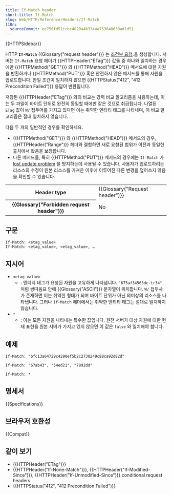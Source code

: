 ```yaml
---
title: If-Match header
short-title: If-Match
slug: Web/HTTP/Reference/Headers/If-Match
l10n:
  sourceCommit: ee756fd51ccbc4820a4b334aa753648650ad1d51
---
```


{{HTTPSidebar}}

HTTP **`If-Match`** {{Glossary("request header")}} 는 [조건부 요청](/ko/docs/Web/HTTP/Guides/Conditional_requests).을 생성합니다.
서버는 `If-Match` 요청 헤더가 {{HTTPHeader("ETag")}} 값들 중 하나와 일치하는 경우에만 {{HTTPMethod("GET")}} 와 {{HTTPMethod("HEAD")}} 메서드에 대한 자원을 반환하거나 {{HTTPMethod("PUT")}} 혹은 안전하지 않은 메서드를 통해 자원을 업로드합니다.
만일 조건이 일치하지 않으면 {{HTTPStatus("412", "412 Precondition Failed")}} 응답이 반환됩니다.

저장된 {{HTTPHeader("ETag")}} 와의 비교는 강력 비교 알고리즘을 사용하는데, 이는 두 파일이 바이트 단위로 완전히 동일할 때에만 같은 것으로 취급됩니다.
나열된 `ETag` 값이 `W/` 접두어를 가지고 있다면 이는 취약한 엔티티 태그를 나타내며, 이 비교 알고리즘은 절대 일치하지 않습니다.

다음 두 개의 일반적인 경우를 확인하세요.

- {{HTTPMethod("GET")}} 와 {{HTTPMethod("HEAD")}} 메서드의 경우, {{HTTPHeader("Range")}} 헤더와 결합하면 새로 요청된 범위가 이전과 동일한 출처에서 왔음을 보장합니다.
- 다른 메서드들, 특히 {{HTTPMethod("PUT")}} 메서드의 경우에는 `If-Match` 가 [lost update problem](https://www.w3.org/1999/04/Editing/#3.1) 을 방지하는데 사용될 수 있습니다. 사용자가 업로드하려는 리소스의 수정이 원본 리소스를 가져온 이후에 이루어진 다른 변경을 덮어쓰지 않음을 확인할 수 있습니다.

<table class="properties">
  <tbody>
    <tr>
      <th scope="row">Header type</th>
      <td>{{Glossary("Request header")}}</td>
    </tr>
    <tr>
      <th scope="row">{{Glossary("Forbidden request header")}}</th>
      <td>No</td>
    </tr>
  </tbody>
</table>

## 구문

```http
If-Match: <etag_value>
If-Match: <etag_value>, <etag_value>, …
```

## 지시어

- `<etag_value>`
  - : 엔티티 태그가 요청된 자원을 고유하게 나타냅니다.
    `"675af34563dc-tr34"` 처럼 쌍따옴표 안에 {{Glossary("ASCII")}} 문자열이 위치합니다.
    `W/` 접두사가 존재하면 이는 취약한 형태가 되며 바이트 단위가 아닌 의미상의 리소스를 나타냅니다.
    그러나 `If-Match` 헤더에서는 취약한 엔티티 태그는 절대로 일치하지 않습니다.
- `*`
  - : 이는 모든 자원을 나타내는 특수한 값입니다.
    원천 서버가 대상 자원에 대한 현재 표현을 원본 서버가 가지고 있지 않으면 이 값은 `false` 와 일치해야 합니다.

## 예제

```http
If-Match: "bfc13a64729c4290ef5b2c2730249c88ca92d82d"

If-Match: "67ab43", "54ed21", "7892dd"

If-Match: *
```

## 명세서

{{Specifications}}

## 브라우저 호환성

{{Compat}}

## 같이 보기

- {{HTTPHeader("ETag")}}
- {{HTTPHeader("If-None-Match")}}, {{HTTPHeader("If-Modified-Since")}}, {{HTTPHeader("If-Unmodified-Since")}} conditional request headers
- {{HTTPStatus("412", "412 Precondition Failed")}}
